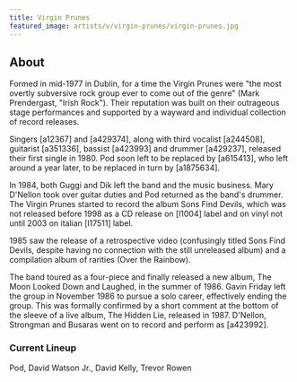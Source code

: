 ```yaml
---
title: Virgin Prunes
featured_image: artists/v/virgin-prunes/virgin-prunes.jpg
---
```

## About

Formed in mid-1977 in Dublin, for a time the Virgin Prunes were "the most overtly subversive rock group ever to come out of the genre" (Mark Prendergast, "Irish Rock"). Their reputation was built on their outrageous stage performances and supported by a wayward and individual collection of record releases. 

Singers [a12367] and [a429374], along with third vocalist [a244508], guitarist [a351336], bassist [a423993] and drummer [a429237], released their first single in 1980.  Pod soon left to be replaced by [a615413], who left around a year later, to be replaced in turn by [a1875634]. 

In 1984, both Guggi and Dik left the band and the music business. Mary D'Nellon took over guitar duties and Pod returned as the band's drummer. The Virgin Prunes started to record the album Sons Find Devils, which was not released before 1998 as a CD release on [l1004] label and on vinyl not until 2003 on italian [l17511] label.

1985 saw the release of a retrospective video (confusingly titled Sons Find Devils, despite having no connection with the still unreleased album) and a compilation album of rarities (Over the Rainbow). 

The band toured as a four-piece and finally released a new album, The Moon Looked Down and Laughed, in the summer of 1986. Gavin Friday left the group in November 1986 to pursue a solo career, effectively ending the group. This was formally confirmed by a short comment at the bottom of the sleeve of a live album, The Hidden Lie, released in 1987. D'Nellon, Strongman and Busaras went on to record and perform as [a423992].


### Current Lineup

Pod, David Watson Jr., David Kelly, Trevor Rowen

